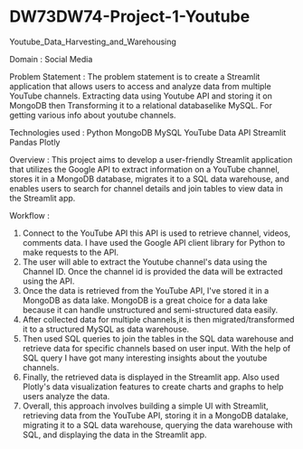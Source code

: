 # DW73DW74-Project-1-Youtube

Youtube_Data_Harvesting_and_Warehousing

Domain : Social Media

Problem Statement :
The problem statement is to create a Streamlit application that allows users to access and analyze data from multiple YouTube channels. Extracting data using Youtube API and storing it on MongoDB then Transforming it to a relational databaselike MySQL. For getting various info about youtube channels.

Technologies used :
Python
MongoDB
MySQL
YouTube Data API
Streamlit
Pandas
Plotly

Overview :
This project aims to develop a user-friendly Streamlit application that utilizes the Google API to extract information on a YouTube channel, stores it in a MongoDB database, migrates it to a SQL data warehouse, and enables users to search for channel details and join tables to view data in the Streamlit app.

Workflow :
1) Connect to the YouTube API this API is used to retrieve channel, videos, comments data. I have used the Google API client library for Python to make requests to the API.
2) The user will able to extract the Youtube channel's data using the Channel ID. Once the channel id is provided the data will be extracted using the API.
3) Once the data is retrieved from the YouTube API, I've stored it in a MongoDB as data lake. MongoDB is a great choice for a data lake because it can handle unstructured and semi-structured data easily.
4) After collected data for multiple channels,it is then migrated/transformed it to a structured MySQL as data warehouse.
5) Then used SQL queries to join the tables in the SQL data warehouse and retrieve data for specific channels based on user input.
With the help of SQL query I have got many interesting insights about the youtube channels.
6) Finally, the retrieved data is displayed in the Streamlit app. Also used Plotly's data visualization features to create charts and graphs to help users analyze the data.
7) Overall, this approach involves building a simple UI with Streamlit, retrieving data from the YouTube API, storing it in a MongoDB datalake, migrating it to a SQL data warehouse, querying the data warehouse with SQL, and displaying the data in the Streamlit app.

